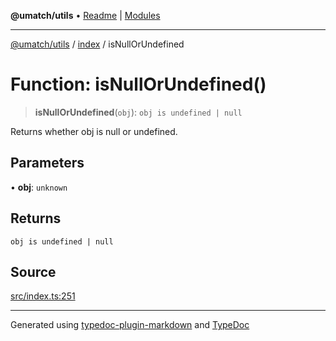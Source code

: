 **@umatch/utils** • [Readme](../../index.md) \| [Modules](../../modules.md)

***

[@umatch/utils](../../modules.md) / [index](../index.md) / isNullOrUndefined

# Function: isNullOrUndefined()

> **isNullOrUndefined**(`obj`): `obj is undefined | null`

Returns whether obj is null or undefined.

## Parameters

• **obj**: `unknown`

## Returns

`obj is undefined | null`

## Source

[src/index.ts:251](https://github.com/umatch-oficial/utils/blob/ed8915b/src/index.ts#L251)

***

Generated using [typedoc-plugin-markdown](https://www.npmjs.com/package/typedoc-plugin-markdown) and [TypeDoc](https://typedoc.org/)

